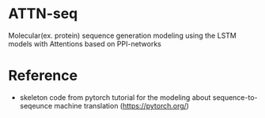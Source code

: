# ATTN-seq
Molecular(ex. protein) sequence generation modeling using the LSTM models with Attentions based on PPI-networks

# Reference
- skeleton code from pytorch tutorial for the modeling about sequence-to-seqeunce machine translation (https://pytorch.org/)